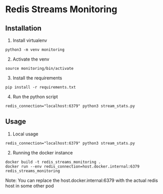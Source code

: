 # Redis Streams Monitoring

## Installation
1. Install virtualenv
```
python3 -m venv monitoring
```
2. Activate the venv
```
source monitoring/bin/activate
```
3. Install the requirements
```
pip install -r requirements.txt
```
4. Run the python script
```
redis_connection="localhost:6379" python3 stream_stats.py
```

## Usage

1. Local usage
```
redis_connection="localhost:6379" python3 stream_stats.py
```

2. Running the docker instance
```
docker build -t redis_streams_monitoring .
docker run --env redis_connection=host.docker.internal:6379 redis_streams_monitoring
```
Note: You can replace the host.docker.internal:6379 with the actual redis host in some other pod